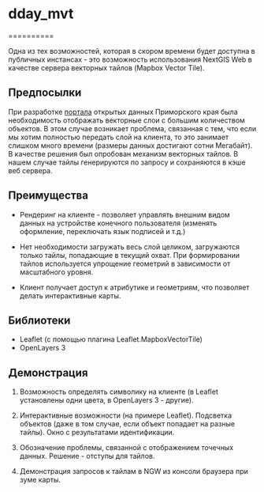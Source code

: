 # dday_mvt
==========

Одна из тех возможностей, которая в скором времени будет
доступна в публичных инстансах - это возможность использования
NextGIS Web в качестве сервера векторных тайлов (Mapbox Vector Tile).


Предпосылки
-----------

При разработке [портала](http://opendata25.primorsky.ru/ckan/)
открытых данных Приморского края была необходимость отображать
векторные слои с большим количеством объектов. В этом случае возникает
проблема, связанная с тем, что если мы хотим полностью передать
слой на клиента, то это занимает слишком много времени
(размеры данных достигают сотни Мегабайт). В качестве решения
был опробован механизм векторных тайлов. В нашем случае тайлы
генерируются по запросу и сохраняются в кэше веб сервера.


Преимущества
------------

* Рендеринг на клиенте - позволяет управлять внешним видом данных
  на устройстве конечного пользователя (изменять оформление,
  переключать язык подписей и т.д.)

* Нет необходимости загружать весь слой целиком, загружаются только
  тайлы, попадающие в текущий охват. При формировании тайлов
  используется упрощение геометрий в зависимости от масштабного уровня.

* Клиент получает доступ к атрибутике и геометриям, что позволяет
  делать интерактивные карты.


Библиотеки
----------

* Leaflet (с помощью плагина Leaflet.MapboxVectorTile)
* OpenLayers 3


Демонстрация
------------

1. Возможность определять символику на клиенте (в Leaflet установлены
   одни цвета, в OpenLayers 3 - другие).

2. Интерактивные возможности (на примере Leaflet). Подсветка объектов
   (даже в том случае, если объект попадает на разные тайлы).
   Окно с результатами идентификации.

3. Обозначение проблемы, связанной с отображением точечных данных.
   Решение - отступы для тайлов.

4. Демонстрация запросов к тайлам в NGW из консоли браузера
   при зуме карты.
